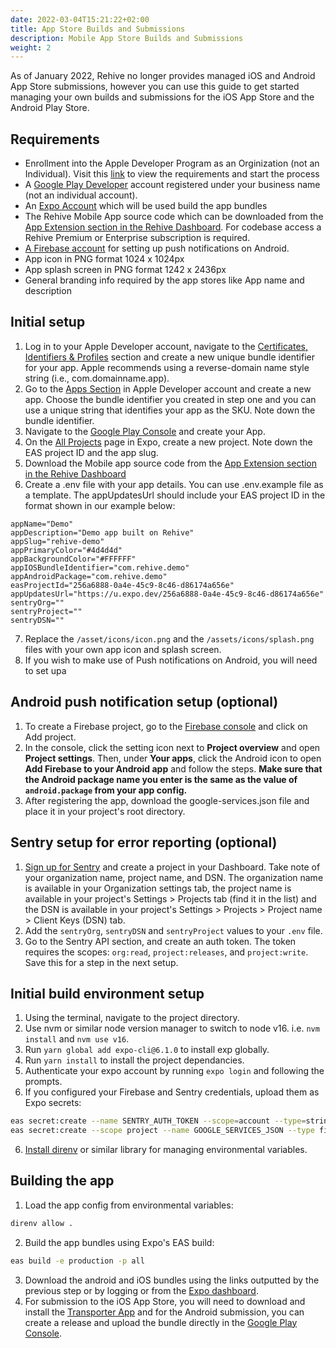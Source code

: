 ```yaml
---
date: 2022-03-04T15:21:22+02:00
title: App Store Builds and Submissions
description: Mobile App Store Builds and Submissions
weight: 2
---
```


As of January 2022, Rehive no longer provides managed iOS and Android App Store submissions, however you can use this guide to get started managing your own builds and submissions for the iOS App Store and the Android Play Store.

## Requirements
 - Enrollment into the Apple Developer Program as an Orginization (not an Individual). Visit this [link](https://developer.apple.com/programs/enroll/) to view the requirements and start the process
 - A [Google Play Developer](https://play.google.com/console/about/) account registered under your business name (not an individual account).
 - An [Expo Account](https://expo.dev/) which will be used build the app bundles
 - The Rehive Mobile App source code which can be downloaded from the [App Extension section in the Rehive Dashboard](https://dashboard.rehive.com/#/extensions/app/codebase). For codebase access a Rehive Premium or Enterprise subscription is required.
 - [A Firebase account](https://firebase.google.com/) for setting up push notifications on Android.
- App icon in PNG format 1024 x 1024px
- App splash screen in PNG format 1242 x 2436px
- General branding info required by the app stores like App name and description

## Initial setup 
1. Log in to your Apple Developer account, navigate to the [Certificates, Identifiers & Profiles](https://developer.apple.com/account/resources/identifiers/bundleId/add/bundle) section and create a new unique bundle identifier for your app. Apple recommends  using a reverse-domain name style string (i.e., com.domainname.app).
2. Go to the [Apps Section](https://appstoreconnect.apple.com/apps) in Apple Developer account and create a new app. Choose the bundle identifier you created in step one and you can use a unique string that identifies your app as the SKU. Note down the bundle identifier.
3. Navigate to the [Google Play Console](https://play.google.com/console/u/0/developers) and create your App.
4. On the [All Projects](https://expo.dev/accounts/rehive/projects) page in Expo, create a new project. Note down the EAS project ID and the app slug.
5. Download the Mobile app source code from the [App Extension section in the Rehive Dashboard](https://dashboard.rehive.com/#/extensions/app/codebase)
6. Create a .env file with your app details. You can use .env.example file as a template. The appUpdatesUrl should include your EAS project ID in the format shown in our example below:
```
appName="Demo"
appDescription="Demo app built on Rehive"
appSlug="rehive-demo"
appPrimaryColor="#4d4d4d"
appBackgroundColor="#FFFFFF"
appIOSBundleIdentifier="com.rehive.demo"
appAndroidPackage="com.rehive.demo"
easProjectId="256a6888-0a4e-45c9-8c46-d86174a656e"
appUpdatesUrl="https://u.expo.dev/256a6888-0a4e-45c9-8c46-d86174a656e"
sentryOrg=""
sentryProject=""
sentryDSN=""
```
7. Replace the `/asset/icons/icon.png` and the `/assets/icons/splash.png` files with your own app icon and splash screen.
8. If you wish to make use of Push notifications on Android, you will need to set upa 

## Android push notification setup (optional)
1. To create a Firebase project, go to the [Firebase console](https://console.firebase.google.com/) and click on Add project.
2. In the console, click the setting icon next to **Project overview** and open **Project settings**. Then, under **Your apps**, click the Android icon to open **Add Firebase to your Android app** and follow the steps. **Make sure that the Android package name you enter is the same as the value of `android.package` from your app config.**
3. After registering the app, download the google-services.json file and place it in your project's root directory.

## Sentry setup for error reporting (optional)
1. [Sign up for Sentry](https://sentry.io/signup/) and create a project in your Dashboard. Take note of your organization name, project name, and DSN. The organization name is available in your Organization settings tab, the project name is available in your project's Settings > Projects tab (find it in the list) and the DSN is available in your project's Settings > Projects > Project name > Client Keys (DSN) tab.
3. Add the `sentryOrg`, `sentryDSN` and `sentryProject` values to your `.env` file.
4. Go to the Sentry API section, and create an auth token. The token requires the scopes: `org:read`, `project:releases`, and `project:write`. Save this for a step in the next setup.

## Initial build environment setup
1. Using the terminal, navigate to the project directory.
2. Use nvm or  similar node version manager to switch to node v16. i.e. `nvm install` and  `nvm use v16`.
3. Run `yarn global add expo-cli@6.1.0` to install exp globally.
4. Run `yarn install` to install the project dependancies.
5. Authenticate your expo account by running `expo login` and following the prompts.
5. If you configured your Firebase and Sentry credentials, upload them as Expo secrets:
```bash
eas secret:create --name SENTRY_AUTH_TOKEN --scope=account --type=string --value=<auth key from sentry>  
eas secret:create --scope project --name GOOGLE_SERVICES_JSON --type file --value ./google-services.json
```
6. [Install direnv](https://direnv.net/docs/installation.html) or similar library for managing environmental variables.

## Building the app
1. Load the app config from environmental variables: 
```bash
direnv allow .
```
2. Build the app bundles using Expo's EAS build:
```bash
eas build -e production -p all
```
3. Download the android and iOS bundles using the links outputted by the previous step or by logging or from the [Expo dashboard](https://expo.dev/).
4. For submission to the iOS App Store, you will need to download and install the [Transporter App](https://apps.apple.com/us/app/transporter/id1450874784?mt=12) and for the Android submission, you can create a release and upload the bundle directly in the [Google Play Console](https://play.google.com/console/accept-terms).




